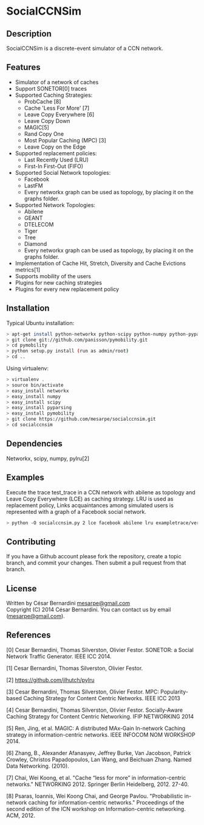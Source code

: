 SocialCCNSim
============

Description
-----------
SocialCCNSim is a discrete-event simulator of a CCN network.

Features
--------
 * Simulator of a network of caches
 * Support SONETOR[0] traces
 * Supported Caching Strategies:
    * ProbCache [8]
    * Cache 'Less For More' [7]
    * Leave Copy Everywhere [6]
    * Leave Copy Down
    * MAGIC[5]
    * Rand Copy One
    * Most Popular Caching (MPC) [3]
    * Leave Copy on the Edge
 * Supported replacement policies:
    * Last Recently Used (LRU)
    * First-In First-Out (FIFO)
 * Supported Social Network topologies:
    * Facebook
    * LastFM
    * Every networkx graph can be used as topology, by placing it on the graphs folder.
 * Supported Network Topologies:
    * Abilene
    * GEANT
    * DTELECOM
    * Tiger
    * Tree
    * Diamond
    * Every networkx graph can be used as topology, by placing it on the graphs folder.
 * Implementation of Cache Hit, Stretch, Diversity and Cache Evictions metrics[1]
 * Supports mobility of the users
 * Plugins for new caching strategies
 * Plugins for every new replacement policy

Installation
------------

Typical Ubuntu installation:
```bash
> apt-get install python-networkx python-scipy python-numpy python-pyparsing
> git clone git://github.com/panisson/pymobility.git
> cd pymobility
> python setup.py install (run as admin/root)
> cd ..
```

Using virtualenv:
```bash
> virtualenv .
> source bin/activate
> easy_install networkx
> easy_install numpy
> easy_install scipy
> easy_install pyparsing
> easy_install pymobility
> git clone https://github.com/mesarpe/socialccnsim.git
> cd socialccnsim
```

Dependencies
------------
Networkx, scipy, numpy, pylru[2]

Examples
--------

Execute the trace test_trace in a CCN network with abilene as topology and Leave Copy Everywhere (LCE) as caching strategy.
LRU is used as replacement policy,
Links acquaintances among simulated users is represented with a graph of a Facebook social network.
```bash
> python -O socialccnsim.py 2 lce facebook abilene lru exampletrace/verysmall
```

Contributing
------------
If you have a Github account please fork the repository,
create a topic branch, and commit your changes.
Then submit a pull request from that branch.

License
-------
Written by César Bernardini <mesarpe@gmail.com>  
Copyright (C) 2014 César Bernardini.
You can contact us by email (mesarpe@gmail.com).  

References
----------
[0] Cesar Bernardini, Thomas Silverston, Olivier Festor. SONETOR: a Social Network Traffic Generator. IEEE ICC 2014.

[1] Cesar Bernardini, Thomas Silverston, Olivier Festor. 

[2] https://github.com/jlhutch/pylru

[3] Cesar Bernardini, Thomas Silverston, Olivier Festor. MPC: Popularity-based Caching Strategy for Content Centric Networks. IEEE ICC 2013

[4] Cesar Bernardini, Thomas Silverston, Olivier Festor. Socially-Aware Caching Strategy for Content Centric Networking. IFIP NETWORKING 2014

[5] Ren, Jing, et al. MAGIC: A distributed MAx-Gain In-network Caching strategy in information-centric networks. IEEE INFOCOM NOM WORKSHOP 2014.

[6] Zhang, B., Alexander Afanasyev, Jeffrey Burke, Van Jacobson, Patrick Crowley, Christos Papadopoulos, Lan Wang, and Beichuan Zhang. Named Data Networking. (2010).

[7] Chai, Wei Koong, et al. "Cache “less for more” in information-centric networks." NETWORKING 2012. Springer Berlin Heidelberg, 2012. 27-40.

[8] Psaras, Ioannis, Wei Koong Chai, and George Pavlou. "Probabilistic in-network caching for information-centric networks." Proceedings of the second edition of the ICN workshop on Information-centric networking. ACM, 2012.
